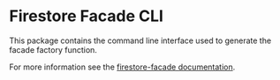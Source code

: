 # Firestore Facade CLI

This package contains the command line interface used to generate the facade
factory function.

For more information see the [firestore-facade documentation](../facade/README.md).
